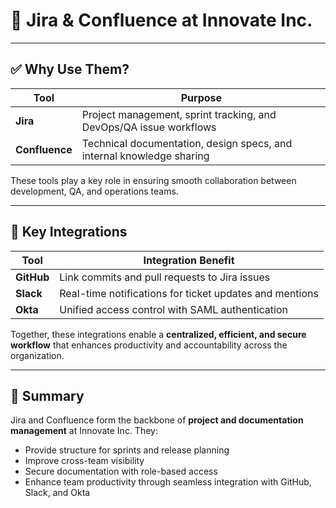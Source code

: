 # 📘 Jira & Confluence at Innovate Inc.

---

## ✅ Why Use Them?

| Tool         | Purpose                                                                 |
|--------------|-------------------------------------------------------------------------|
| **Jira**     | Project management, sprint tracking, and DevOps/QA issue workflows      |
| **Confluence** | Technical documentation, design specs, and internal knowledge sharing  |

These tools play a key role in ensuring smooth collaboration between development, QA, and operations teams.

---

## 🔗 Key Integrations

| Tool         | Integration Benefit                                       |
|--------------|-----------------------------------------------------------|
| **GitHub**   | Link commits and pull requests to Jira issues             |
| **Slack**    | Real-time notifications for ticket updates and mentions   |
| **Okta**     | Unified access control with SAML authentication           |

Together, these integrations enable a **centralized, efficient, and secure workflow** that enhances productivity and accountability across the organization.

---

## 📌 Summary

Jira and Confluence form the backbone of **project and documentation management** at Innovate Inc. They:

- Provide structure for sprints and release planning  
- Improve cross-team visibility  
- Secure documentation with role-based access  
- Enhance team productivity through seamless integration with GitHub, Slack, and Okta